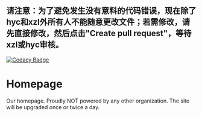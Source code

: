 ## 请注意：为了避免发生没有意料的代码错误，现在除了hyc和xzl外所有人不能随意更改文件；若需修改，请先直接修改，然后点击"Create pull request"，等待xzl或hyc审核。

[![Codacy Badge](https://api.codacy.com/project/badge/Grade/2a51797a7c2a4a9cb41aa2b4bed665e0)](https://app.codacy.com/gh/412LEGEND/Homepage?utm_source=github.com&utm_medium=referral&utm_content=412LEGEND/Homepage&utm_campaign=Badge_Grade_Dashboard)

# Homepage
Our homepage. Proudly NOT powered by any other organization.
The site will be upgraded once or twice a day.
